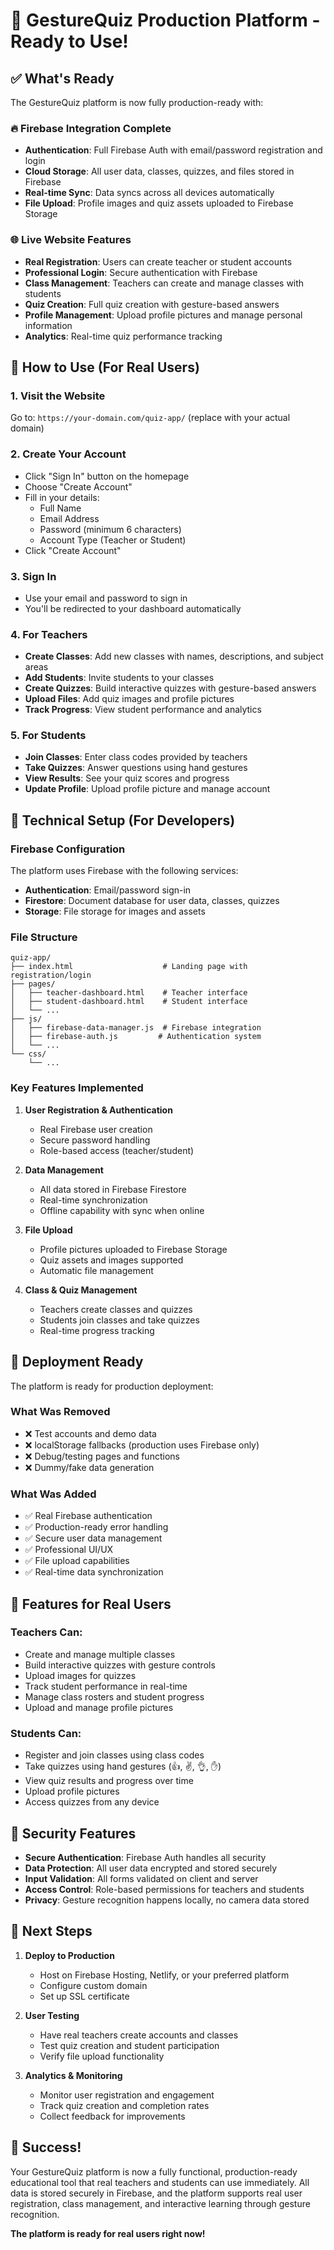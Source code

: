 # 🚀 GestureQuiz Production Platform - Ready to Use!

## ✅ What's Ready

The GestureQuiz platform is now fully production-ready with:

### 🔥 Firebase Integration Complete
- **Authentication**: Full Firebase Auth with email/password registration and login
- **Cloud Storage**: All user data, classes, quizzes, and files stored in Firebase
- **Real-time Sync**: Data syncs across all devices automatically
- **File Upload**: Profile images and quiz assets uploaded to Firebase Storage

### 🌐 Live Website Features
- **Real Registration**: Users can create teacher or student accounts
- **Professional Login**: Secure authentication with Firebase
- **Class Management**: Teachers can create and manage classes with students
- **Quiz Creation**: Full quiz creation with gesture-based answers
- **Profile Management**: Upload profile pictures and manage personal information
- **Analytics**: Real-time quiz performance tracking

## 🎯 How to Use (For Real Users)

### 1. Visit the Website
Go to: `https://your-domain.com/quiz-app/` (replace with your actual domain)

### 2. Create Your Account
- Click "Sign In" button on the homepage
- Choose "Create Account" 
- Fill in your details:
  - Full Name
  - Email Address
  - Password (minimum 6 characters)
  - Account Type (Teacher or Student)
- Click "Create Account"

### 3. Sign In
- Use your email and password to sign in
- You'll be redirected to your dashboard automatically

### 4. For Teachers
- **Create Classes**: Add new classes with names, descriptions, and subject areas
- **Add Students**: Invite students to your classes
- **Create Quizzes**: Build interactive quizzes with gesture-based answers
- **Upload Files**: Add quiz images and profile pictures
- **Track Progress**: View student performance and analytics

### 5. For Students
- **Join Classes**: Enter class codes provided by teachers
- **Take Quizzes**: Answer questions using hand gestures
- **View Results**: See your quiz scores and progress
- **Update Profile**: Upload profile picture and manage account

## 🔧 Technical Setup (For Developers)

### Firebase Configuration
The platform uses Firebase with the following services:
- **Authentication**: Email/password sign-in
- **Firestore**: Document database for user data, classes, quizzes
- **Storage**: File storage for images and assets

### File Structure
```
quiz-app/
├── index.html                    # Landing page with registration/login
├── pages/
│   ├── teacher-dashboard.html    # Teacher interface
│   ├── student-dashboard.html    # Student interface
│   └── ...
├── js/
│   ├── firebase-data-manager.js  # Firebase integration
│   ├── firebase-auth.js         # Authentication system
│   └── ...
└── css/
    └── ...
```

### Key Features Implemented
1. **User Registration & Authentication**
   - Real Firebase user creation
   - Secure password handling
   - Role-based access (teacher/student)

2. **Data Management**
   - All data stored in Firebase Firestore
   - Real-time synchronization
   - Offline capability with sync when online

3. **File Upload**
   - Profile pictures uploaded to Firebase Storage
   - Quiz assets and images supported
   - Automatic file management

4. **Class & Quiz Management**
   - Teachers create classes and quizzes
   - Students join classes and take quizzes
   - Real-time progress tracking

## 🚀 Deployment Ready

The platform is ready for production deployment:

### What Was Removed
- ❌ Test accounts and demo data
- ❌ localStorage fallbacks (production uses Firebase only)
- ❌ Debug/testing pages and functions
- ❌ Dummy/fake data generation

### What Was Added
- ✅ Real Firebase authentication
- ✅ Production-ready error handling
- ✅ Secure user data management
- ✅ Professional UI/UX
- ✅ File upload capabilities
- ✅ Real-time data synchronization

## 📱 Features for Real Users

### Teachers Can:
- Create and manage multiple classes
- Build interactive quizzes with gesture controls
- Upload images for quizzes
- Track student performance in real-time
- Manage class rosters and student progress
- Upload and manage profile pictures

### Students Can:
- Register and join classes using class codes
- Take quizzes using hand gestures (👍, ✌️, 👌, ✋)
- View quiz results and progress over time
- Upload profile pictures
- Access quizzes from any device

## 🔐 Security Features

- **Secure Authentication**: Firebase Auth handles all security
- **Data Protection**: All user data encrypted and stored securely
- **Input Validation**: All forms validated on client and server
- **Access Control**: Role-based permissions for teachers and students
- **Privacy**: Gesture recognition happens locally, no camera data stored

## 🌟 Next Steps

1. **Deploy to Production**
   - Host on Firebase Hosting, Netlify, or your preferred platform
   - Configure custom domain
   - Set up SSL certificate

2. **User Testing**
   - Have real teachers create accounts and classes
   - Test quiz creation and student participation
   - Verify file upload functionality

3. **Analytics & Monitoring**
   - Monitor user registration and engagement
   - Track quiz creation and completion rates
   - Collect feedback for improvements

## 🎉 Success! 

Your GestureQuiz platform is now a fully functional, production-ready educational tool that real teachers and students can use immediately. All data is stored securely in Firebase, and the platform supports real user registration, class management, and interactive learning through gesture recognition.

**The platform is ready for real users right now!**
